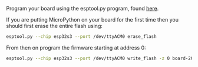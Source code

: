 Program your board using the esptool.py program, found [here](https://github.com/espressif/esptool).

If you are putting MicroPython on your board for the first time then you should
first erase the entire flash using:

```bash
esptool.py --chip esp32s3 --port /dev/ttyACM0 erase_flash
```

From then on program the firmware starting at address 0:

```bash
esptool.py --chip esp32s3 --port /dev/ttyACM0 write_flash -z 0 board-20210902-v1.17.bin
```
